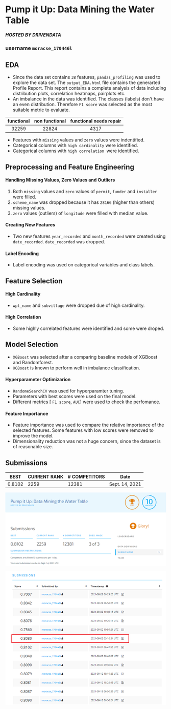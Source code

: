 # Pump it Up: Data Mining the Water Table
##### _HOSTED BY DRIVENDATA_

### username `moracse_170446l`

## EDA
- Since the data set contains `38` features, `pandas_profiling`  was used to explore the data set. The `output_EDA.html` file contains the generarted Profile Report. This report contains a complete analysis of data including distribution plots, correlation heatmaps, pairplots etc.  
- An imbalance in the data was identified. The classes (labels) don't have an even distribution. Therefore `F1 score` was selected as the most suitable metric to evaluate. 

| functional | non functional | functional needs repair |
| :---: | :---: |  :---:|
|32259|22824|4317|

- Features with `missing` values and `zero` values were indentified.
- Categorical columns with `high cardinality` were identified. 
- Categorical columns with `high correlation `were identified.

## Preprocessing and Feature Engineering

#### Handling Missing Values, Zero Values and Outliers
1. Both `missing` values and `zero` values of `permit`, `funder` and `installer` were filled.
2. `scheme_name` was dropped because it has `28166` (higher than others) missing values.
3. `zero` values (outliers) of  `longitude` were filled with median value.

#### Creating New Features

- Two new features `year_recorded` and `month_recorded` were created using `date_recorded`. `date_recorded` was dropped. 

#### Label Encoding

- Label encoding was used on categorical variables and class labels.

## Feature Selection

#### High Cardinality
- `wpt_name` and `subvillage` were dropped due of high cardinality.

#### High Correlation
- Some highly correlated features were identified and some were droped.

## Model Selection

- `XGBoost` was selected after a comparing baseline models of XGBoost and Randomforest. 
- `XGBoost` is known to perform well in imbalance classification. 

#### Hyperparameter Optimizarion
- `RandomeSearchCV` was used for hyperparamter tuning. 
- Parameters with best scores were used on the final model.
- Different metrics [ `F1 score`, `AUC`] were used to check the perfomance.

#### Feature Importance
- Feature importance was used to compare the relative importance of the selected features. Some features with low scores were removed to improve the model.
- Dimensionality reduction was not a huge concern, since the dataset is of reasonable size. 

## Submissions

| BEST | CURRENT RANK | # COMPETITORS | Date |
| ------ | ------ | ------ | ------ |
| 0.8102 | 2259 | 12381| Sept. 14, 2021 |

![best submission](https://github.com/kavindaperera/pump-it-up-170446l/blob/main/submission_proof.PNG?raw=true)

![all submissions](https://github.com/kavindaperera/pump-it-up-170446l/blob/main/submissions.PNG?raw=true)


